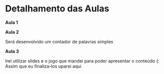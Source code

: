 <h1>Detalhamento das Aulas</h1>

<b>Aula 1</b>


<b>Aula 2</b>

Será desenvolvido um contador de palavras simples

<b>Aula 3</b>

Irei utilizar slides e o jogo que mandei para poder apresentar o conteúdo (:
Assim que eu finaliza-los uparei aqui
